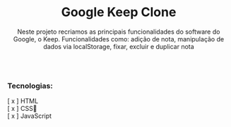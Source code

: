 <h1 align="center">Google Keep Clone</h1>

<p align="center">Neste projeto recriamos as principais funcionalidades do software do Google, o Keep. Funcionalidades como: adição de nota, manipulação de dados via localStorage, fixar, excluir e duplicar nota</p>

<br>



<br>

<h3><b>Tecnologias:</b></h3>
[ x ] HTML <br>
[ x ] CSS🎨 <br>
[ x ] JavaScript